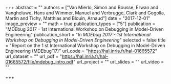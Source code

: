 +++
abstract = ""
authors = ["Van Mierlo, Simon and Bousse, Erwan and Vangheluwe, Hans and Wimmer, Manuel and Verbrugge, Clark and Gogolla, Martin and Tichy, Matthias and Blouin, Arnaud"]
date = "2017-12-01"
image_preview = ""
math = true
publication_types = ["5"]
publication = "MDEbug 2017 - 1st International Workshop on Debugging in Model-Driven Engineering"
publication_short = "In *MDEbug 2017 - 1st International Workshop on Debugging in Model-Driven Engineering*"
selected = false
title = "Report on the 1 st International Workshop on Debugging in Model-Driven Engineering (MDEbug'17)"
url_code = "https://hal.inria.fr/hal-01665572"
url_dataset = ""
url_pdf = "https://hal.inria.fr/hal-01665572/file/mdebug_intro.pdf"
url_project = ""
url_slides = ""
url_video = ""

+++
